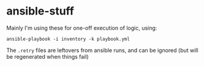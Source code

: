 # ansible-stuff

Mainly I'm using these for one-off execution of logic, using:

`ansible-playbook -i inventory -k playbook.yml`

The `.retry` files are leftovers from ansible runs, and can be ignored (but will be regenerated when things fail)
